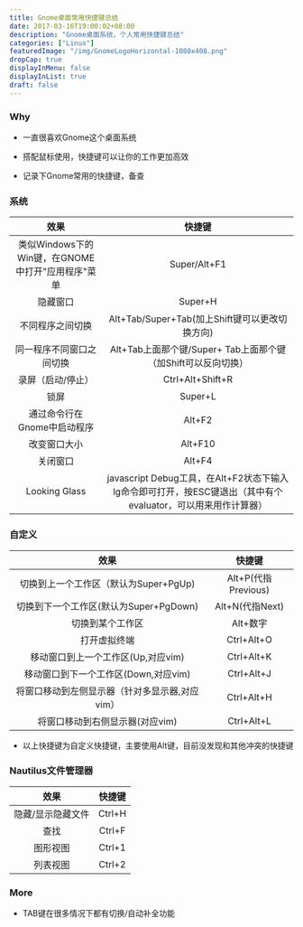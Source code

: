 ```yaml
---
title: Gnome桌面常用快捷键总结
date: 2017-03-16T19:00:02+08:00
description: "Gnome桌面系统，个人常用快捷键总结"
categories: ["Linux"]
featuredImage: "/img/GnomeLogoHorizontal-1080x408.png"
dropCap: true
displayInMenu: false
displayInList: true
draft: false
---
```


### Why
- 一直很喜欢Gnome这个桌面系统

- 搭配鼠标使用，快捷键可以让你的工作更加高效

- 记录下Gnome常用的快捷键，备查

### 系统
|效果|快捷键|
|:-------:|:---------:|
|类似Windows下的Win键，在GNOME中打开"应用程序"菜单|Super/Alt+F1|
|隐藏窗口|Super+H|
|不同程序之间切换|Alt+Tab/Super+Tab(加上Shift键可以更改切换方向)|
|同一程序不同窗口之间切换|Alt+Tab上面那个键/Super+ Tab上面那个键（加Shift可以反向切换）|
|录屏（启动/停止）| Ctrl+Alt+Shift+R |
|锁屏| Super+L |
|通过命令行在Gnome中启动程序|Alt+F2|
|改变窗口大小|Alt+F10|
|关闭窗口|Alt+F4|
|Looking Glass|javascript Debug工具，在Alt+F2状态下输入lg命令即可打开，按ESC键退出（其中有个evaluator，可以用来用作计算器）|

<!-- more -->

### 自定义
|效果|快捷键|
|:-------:|:---------:|
|切换到上一个工作区（默认为Super+PgUp)|Alt+P(代指Previous)|
|切换到下一个工作区(默认为Super+PgDown)|Alt+N(代指Next)|
|切换到某个工作区|Alt+数字|
|打开虚拟终端|Ctrl+Alt+O|
|移动窗口到上一个工作区(Up,对应vim)|Ctrl+Alt+K|
|移动窗口到下一个工作区(Down,对应vim)|Ctrl+Alt+J|
|将窗口移动到左侧显示器（针对多显示器,对应vim）|Ctrl+Alt+H|
|将窗口移动到右侧显示器(对应vim)|Ctrl+Alt+L|

- 以上快捷键为自定义快捷键，主要使用Alt键，目前没发现和其他冲突的快捷键

### Nautilus文件管理器

|效果|快捷键|
|:-------:|:---------:|
|隐藏/显示隐藏文件|Ctrl+H|
|查找|Ctrl+F|
|图形视图|Ctrl+1|
|列表视图|Ctrl+2|

### More

- TAB键在很多情况下都有切换/自动补全功能

